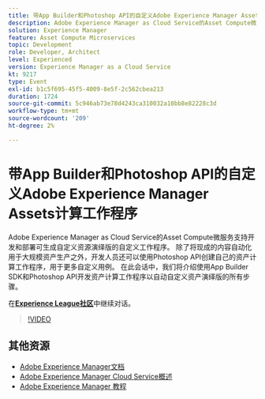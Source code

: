 ```yaml
---
title: 带App Builder和Photoshop API的自定义Adobe Experience Manager Assets计算工作程序
description: Adobe Experience Manager as Cloud Service的Asset Compute微服务支持开发和部署可生成自定义资源演绎版的自定义工作程序。 除了将现成的内容自动化用于大规模资产生产之外，开发人员还可以使用Photoshop API创建自己的资产计算工作程序，用于更多自定义用例。 在此会话中，我们将介绍使用App Builder SDK和Photoshop API开发资产计算工作程序以自动自定义资产演绎版的所有步骤。
solution: Experience Manager
feature: Asset Compute Microservices
topic: Development
role: Developer, Architect
level: Experienced
version: Experience Manager as a Cloud Service
kt: 9217
type: Event
exl-id: b1c5f695-45f5-4009-8e5f-2c562cbea213
duration: 1724
source-git-commit: 5c946ab73e78d4243ca310032a10bb8e82228c3d
workflow-type: tm+mt
source-wordcount: '209'
ht-degree: 2%

---
```


# 带App Builder和Photoshop API的自定义Adobe Experience Manager Assets计算工作程序

Adobe Experience Manager as Cloud Service的Asset Compute微服务支持开发和部署可生成自定义资源演绎版的自定义工作程序。 除了将现成的内容自动化用于大规模资产生产之外，开发人员还可以使用Photoshop API创建自己的资产计算工作程序，用于更多自定义用例。 在此会话中，我们将介绍使用App Builder SDK和Photoshop API开发资产计算工作程序以自动自定义资产演绎版的所有步骤。

在&#x200B;**[Experience League社区](https://adobe.ly/3F6f5sG)**&#x200B;中继续对话。

>[!VIDEO](https://video.tv.adobe.com/v/337769/?quality=12&learn=on&hidetitle=true)

## 其他资源

- [Adobe Experience Manager文档](https://experienceleague.adobe.com/docs/experience-manager-cloud-service.html?lang=zh-Hans)
- [Adobe Experience Manager Cloud Service概述](https://experienceleague.adobe.com/docs/experience-manager-cloud-service/overview/home.html?lang=zh-Hans)
- [Adobe Experience Manager 教程](https://experienceleague.adobe.com/docs/experience-manager-tutorials.html?lang=zh-Hans)
